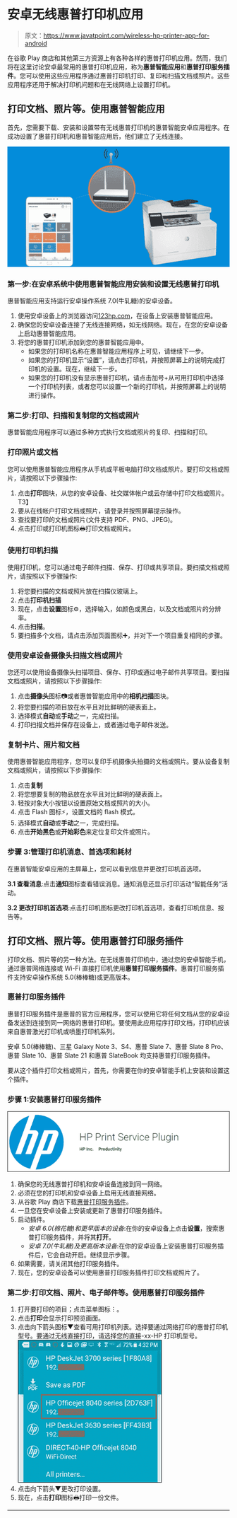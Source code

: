 # 安卓无线惠普打印机应用

> 原文：<https://www.javatpoint.com/wireless-hp-printer-app-for-android>

在谷歌 Play 商店和其他第三方资源上有各种各样的惠普打印机应用。然而，我们将在这里讨论安卓最常用的惠普打印机应用，称为**惠普智能应用**和**惠普打印服务插件**。您可以使用这些应用程序通过惠普打印机打印、复印和扫描文档或照片。这些应用程序还用于解决打印机问题和在无线网络上设置打印机。

## 打印文档、照片等。使用惠普智能应用

首先，您需要下载、安装和设置带有无线惠普打印机的惠普智能安卓应用程序。在成功设置了惠普打印机和惠普智能应用后，他们建立了无线连接。

![Wireless HP printer app for Android](img/3a2150d4e87b437287b4754ce5399570.png)

### 第一步:在安卓系统中使用惠普智能应用安装和设置无线惠普打印机

惠普智能应用支持运行安卓操作系统 7.0(牛轧糖)的安卓设备。

1.  使用安卓设备上的浏览器访问[123hp.com](https://123.hp.com/us/en/)，在设备上安装惠普智能应用。
2.  确保您的安卓设备连接了无线连接网络，如无线网络。现在，在您的安卓设备上启动惠普智能应用。
3.  将您的惠普打印机添加到您的惠普智能应用中。
    *   如果您的打印机名称在惠普智能应用程序上可见，请继续下一步。
    *   如果您的打印机显示“设置”，请点击打印机，并按照屏幕上的说明完成打印机的设置。现在，继续下一步。
    *   如果您的打印机没有显示惠普打印机，请点击加号+从可用打印机中选择一个打印机列表，或者您可以设置一个新的打印机，并按照屏幕上的说明进行操作。

### 第二步:打印、扫描和复制您的文档或照片

惠普智能应用程序可以通过多种方式执行文档或照片的复印、扫描和打印。

### 打印照片或文档

您可以使用惠普智能应用程序从手机或平板电脑打印文档或照片。要打印文档或照片，请按照以下步骤操作:

1.  点击**打印**图块，从您的安卓设备、社交媒体帐户或云存储中打印文档或照片。
    T3】
2.  要从在线帐户打印文档或照片，请登录并按照屏幕提示操作。
3.  查找要打印的文档或照片(文件支持 PDF、PNG、JPEG)。
4.  点击打印或打印机图标🖶打印文档或照片。

### 使用打印机扫描

使用打印机，您可以通过电子邮件扫描、保存、打印或共享项目。要扫描文档或照片，请按照以下步骤操作:

1.  将您要扫描的文档或照片放在扫描仪玻璃上。
2.  点击**打印机扫描**
3.  现在，点击**设置**图标⚙，选择输入，如颜色或黑白，以及文档或照片的分辨率。
4.  点击**扫描**。
5.  要扫描多个文档，请点击添加页面图标➕，并对下一个项目重复相同的步骤。

### 使用安卓设备摄像头扫描文档或照片

您还可以使用设备摄像头扫描项目、保存、打印或通过电子邮件共享项目。要扫描文档或照片，请按照以下步骤操作:

1.  点击**摄像头**图标📷或者惠普智能应用中的**相机扫描**图块。
2.  将您要扫描的项目放在水平且对比鲜明的硬表面上。
3.  选择模式**自动**或**手动**之一，完成扫描。
4.  打印扫描文档并保存在设备上，或者通过电子邮件发送。

### 复制卡片、照片和文档

使用惠普智能应用程序，您可以复印手机摄像头拍摄的文档或照片。要从设备复制文档或照片，请按照以下步骤操作:

1.  点击**复制**
2.  将您想要复制的物品放在水平且对比鲜明的硬表面上。
3.  轻按对象大小按钮以设置原始文档或照片的大小。
4.  点击 Flash 图标⚡，设置文档的 flash 模式。
5.  选择模式**自动**或**手动**之一，完成扫描。
6.  点击**开始黑色**或**开始彩色**来定位复印文件或照片。

### 步骤 3:管理打印机消息、首选项和耗材

在惠普智能安卓应用的主屏幕上，您可以看到信息并更改打印机首选项。

**3.1 查看消息**:点击**通知**图标查看错误消息。通知消息还显示打印活动“智能任务”活动。

**3.2 更改打印机首选项**:点击打印机图标更改打印机首选项，查看打印机信息、报告等。

## 打印文档、照片等。使用惠普打印服务插件

打印文档、照片等的另一种方法。在无线惠普打印机中，通过您的安卓智能手机，通过惠普网络连接或 Wi-Fi 直接打印机使用**惠普打印服务插件**。惠普打印服务插件支持安卓操作系统 5.0(棒棒糖)或更高版本。

### 惠普打印服务插件

惠普打印服务插件是惠普的官方应用程序，您可以使用它将任何文档从您的安卓设备发送到连接到同一网络的惠普打印机。要使用此应用程序打印文档，打印机应该来自惠普激光打印机或喷墨打印机系列。

安卓 5.0(棒棒糖)、三星 Galaxy Note 3、S4、惠普 Slate 7、惠普 Slate 8 Pro、惠普 Slate 10、惠普 Slate 21 和惠普 SlateBook 均支持惠普打印服务插件。

要从这个插件打印文档或照片，首先，你需要在你的安卓智能手机上安装和设置这个插件。

### 步骤 1:安装惠普打印服务插件

![Wireless HP printer app for Android](img/985050a2ca771c8e8126a65c7febb8d7.png)

1.  确保您的无线惠普打印机和安卓设备连接到同一网络。
2.  必须在您的打印机和安卓设备上启用无线直接网络。
3.  从谷歌 Play 商店下载[惠普打印服务插件](https://play.google.com/store/apps/details?id=com.hp.android.printservice)。
4.  一旦您在安卓设备上安装或更新了惠普打印服务插件。
5.  启动插件。
    *   *安卓 6.0(棉花糖)和更早版本的设备*:在你的安卓设备上点击**设置**，搜索惠普打印服务插件，并将其**打开**。
    *   *安卓 7.0(牛轧糖)及更高版本设备*:在你的安卓设备上安装惠普打印服务插件后，它会自动开启。继续显示步骤。
6.  如果需要，请关闭其他打印服务插件。
7.  现在，您的安卓设备可以使用惠普打印服务插件打印文档或照片了。

### 第二步:打印文档、照片、电子邮件等。使用惠普打印服务插件

1.  打开要打印的项目；点击菜单图标&vellip;。
2.  点击**打印**会显示打印预览画面。
3.  点击向下箭头图标▼查看可用打印机列表。选择要通过网络打印的惠普打印机型号。要通过无线直接打印，请选择您的直接-xx-HP 打印机型号。
    ![Wireless HP printer app for Android](img/5d1e6cd8d80cb3022c8af491ff61a76b.png)
4.  点击向下箭头▼更改打印设置。
5.  现在，点击**打印**图标🖶打印一份文件。

* * *